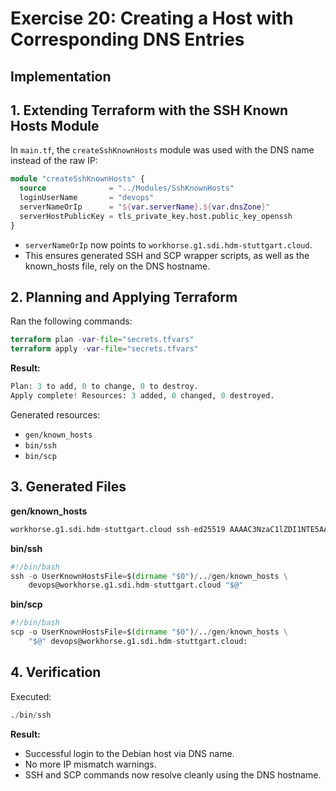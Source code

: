 # Exercise 20: Creating a Host with Corresponding DNS Entries

## Implementation

## 1. Extending Terraform with the SSH Known Hosts Module

In `main.tf`, the `createSshKnownHosts` module was used with the DNS name instead of the raw IP:

```tf
module "createSshKnownHosts" {
  source              = "../Modules/SshKnownHosts"
  loginUserName       = "devops"
  serverNameOrIp      = "${var.serverName}.${var.dnsZone}"
  serverHostPublicKey = tls_private_key.host.public_key_openssh
}
```

- `serverNameOrIp` now points to `workhorse.g1.sdi.hdm-stuttgart.cloud`.
- This ensures generated SSH and SCP wrapper scripts, as well as the known_hosts file, rely on the DNS hostname.

## 2. Planning and Applying Terraform

Ran the following commands:

```tf
terraform plan -var-file="secrets.tfvars"
terraform apply -var-file="secrets.tfvars"
```

**Result:**

```tf
Plan: 3 to add, 0 to change, 0 to destroy.
Apply complete! Resources: 3 added, 0 changed, 0 destroyed.
```

Generated resources:

- `gen/known_hosts`
- `bin/ssh`
- `bin/scp`

## 3. Generated Files

**gen/known_hosts**

```tf
workhorse.g1.sdi.hdm-stuttgart.cloud ssh-ed25519 AAAAC3NzaC1lZDI1NTE5AAAAIBGurzVlZ0fp9cI6WYpuyFsrFTlpWWLJp4EU3iXj4Voy
```

**bin/ssh**

```tf
#!/bin/bash
ssh -o UserKnownHostsFile=$(dirname "$0")/../gen/known_hosts \
    devops@workhorse.g1.sdi.hdm-stuttgart.cloud "$@"
```

**bin/scp**

```tf
#!/bin/bash
scp -o UserKnownHostsFile=$(dirname "$0")/../gen/known_hosts \
    "$@" devops@workhorse.g1.sdi.hdm-stuttgart.cloud:
```

## 4. Verification

Executed:

```tf
./bin/ssh
```

**Result:**

- Successful login to the Debian host via DNS name.
- No more IP mismatch warnings.
- SSH and SCP commands now resolve cleanly using the DNS hostname.
